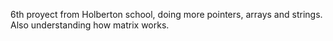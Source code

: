 6th proyect from Holberton school, doing more pointers, arrays and strings. Also
understanding how matrix works.